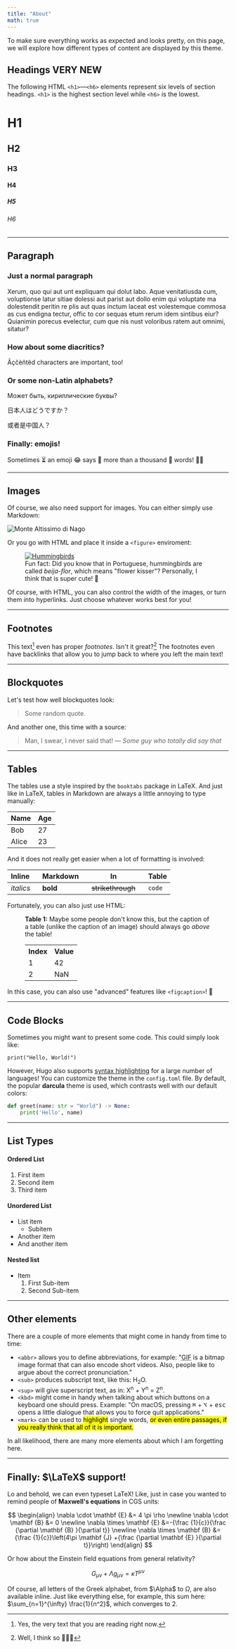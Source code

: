 ```yaml
---
title: "About"
math: true
---
```



To make sure everything works as expected and looks pretty, on this page, we will explore how different types of content are displayed by this theme.


## Headings VERY NEW

The following HTML `<h1>`—`<h6>` elements represent six levels of section headings. `<h1>` is the highest section level while `<h6>` is the lowest.

# H1
## H2
### H3
#### H4
##### H5
###### H6



---



## Paragraph

### Just a normal paragraph

Xerum, quo qui aut unt expliquam qui dolut labo. Aque venitatiusda cum, voluptionse latur sitiae dolessi aut parist aut dollo enim qui voluptate ma dolestendit peritin re plis aut quas inctum laceat est volestemque commosa as cus endigna tectur, offic to cor sequas etum rerum idem sintibus eiur? Quianimin porecus evelectur, cum que nis nust voloribus ratem aut omnimi, sitatur?

### How about some diacritics?

Âçčèñtëd characters are important, too!

### Or some non-Latin alphabets?

Может быть, кириллические буквы?

日本人はどうですか？

或者是中国人？

### Finally: emojis!

Sometimes ⏳ an emoji 😂 says 💬 more than a thousand 💯 words! 🤯🎉


---


## Images

Of course, we also need support for images.
You can either simply use Markdown:

![Monte Altissimo di Nago](/posts/2021/08/31/monte-altissimo-di-nago.jpg)

Or you go with HTML and place it inside a `<figure>` enviroment:

<figure>
    <a href="https://unsplash.com/photos/RiM-wOomC6w"><img src="/hummingbirds.jpg" alt="Hummingbirds"></a>
    <figcaption>
        Fun fact: Did you know that in Portuguese, hummingbirds are called <em>beija-flor</em>, which means "flower kisser"? 
        Personally, I think that is super cute! 🌸
    </figcaption>
</figure>

Of course, with HTML, you can also control the width of the images, or turn them into hyperlinks.
Just choose whatever works best for you!


---


## Footnotes

This text[^1] even has proper *footnotes*. 
Isn't it great?[^2]
The footnotes even have backlinks that allow you to jump back to where you left the main text!

[^1]: Yes, the very text that you are reading right now.
[^2]: Well, I think so 🤷🏻‍♂️



---



## Blockquotes

Let's test how well blockquotes look:

> Some random quote.

And another one, this time with a source:

> Man, I swear, I never said that!
> <cite>— Some guy who totally did say that</cite>


---



## Tables

The tables use a style inspired by the `booktabs` package in LaTeX.
And just like in LaTeX, tables in Markdown are always a little annoying to type manually:

   Name | Age
--------|------
    Bob | 27
  Alice | 23

And it does not really get easier when a lot of formatting is involved:

| Inline&nbsp;&nbsp;&nbsp;     | Markdown&nbsp;&nbsp;&nbsp;  | In&nbsp;&nbsp;&nbsp;                | Table      |
| ---------- | --------- | ----------------- | ---------- |
| *italics*  | **bold**  | ~~strikethrough~~&nbsp;&nbsp;&nbsp; | `code`     |

Fortunately, you can also just use HTML:

<figure>
    <figcaption>
        <strong>Table 1:</strong> Maybe some people don't know this, but the caption of a table (unlike the caption of an image) should always go <em>above</em> the table!
    </figcaption>
    <table>
    <tr>
        <th>Index</th>
        <th>Value</th>
    </tr>
    <tr>
        <td>1</td>
        <td>42</td>
    </tr>
    <tr>
        <td>2</td>
        <td>NaN</td>
    </tr>
</table>
</figure>

In this case, you can also use "advanced" features like `<figcaption>`! 🥳


---



## Code Blocks

Sometimes you might want to present some code. 
This could simply look like:

```
print("Hello, World!")
```

However, Hugo also supports [syntax highlighting](https://gohugo.io/content-management/syntax-highlighting/) for a large number of languages!
You can customize the theme in the `config.toml` file.
By default, the popular **darcula** theme is used, which contrasts well with our default colors:

```python
def greet(name: str = "World") -> None:
    print('Hello', name)
```



---



## List Types

#### Ordered List

1. First item
2. Second item
3. Third item

#### Unordered List

* List item
    - Subitem
* Another item
* And another item

#### Nested list

* Item
    1. First Sub-item
    2. Second Sub-item


---


## Other elements

There are a couple of more elements that might come in handy from time to time:

* `<abbr>` allows you to define abbreviations, for example: "<abbr title="Graphics Interchange Format">GIF</abbr> is a bitmap image format that can also encode short videos. Also, people like to argue about the correct pronunciation."
* `<sub>` produces subscript text, like this: H<sub>2</sub>O.
* `<sup>` will give superscript text, as in: X<sup>n</sup> + Y<sup>n</sup> = Z<sup>n</sup>.
* `<kbd>` might come in handy when talking about which buttons on a keyboard one should press. Example: "On macOS, pressing <kbd>⌘</kbd> + <kbd>⌥</kbd> + <kbd>esc</kbd> opens a little dialogue that allows you to force quit applications."
* `<mark>` can be used to <mark>highlight</mark> single words, <mark>or even entire passages, if you really think that all of it is important.</mark>

In all likelihood, there are many more elements about which I am forgetting here.



---



## Finally: $\LaTeX$ support!

Lo and behold, we can even typeset LaTeX!
Like, just in case you wanted to remind people of **Maxwell's equations** in CGS units:

$$
\begin{align}
    \nabla \cdot \mathbf {E}  &= 4 \pi \rho \newline
    \nabla \cdot \mathbf {B}  &= 0 \newline
    \nabla \times \mathbf {E} &=-{\frac {1}{c}}{\frac {\partial \mathbf {B} }{\partial t}} \newline
    \nabla \times \mathbf {B} &={\frac {1}{c}}\left(4\pi \mathbf {J} +{\frac {\partial \mathbf {E} }{\partial t}}\right)
\end{align}
$$

Or how about the Einstein field equations from general relativity?

$$
    G_{\mu\nu} + \Lambda g_{\mu\nu} = \kappa T^{\mu\nu}
$$

Of course, all letters of the Greek alphabet, from $\Alpha$ to $\Omega$, are also available inline.
Just like everything else, for example, this sum here: $\sum_{n=1}^{\infty} \frac{1}{n^2}$, which converges to 2.
